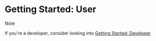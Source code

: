 # Getting Started: User
> [!NOTE]
> If you're a developer, consider looking into [Getting Started: Developer](GS_Developer.md)
> 
